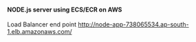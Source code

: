 #### NODE.js server using ECS/ECR on AWS

 Load Balancer end point
    http://node-app-738065534.ap-south-1.elb.amazonaws.com/
    
    
